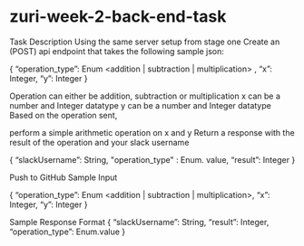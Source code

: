 # zuri-week-2-back-end-task
Task Description Using the same server setup from stage one Create an (POST) api endpoint
that takes the following sample json: 

{ “operation_type”: Enum <addition | subtraction | multiplication> , “x”: Integer, “y”: Integer }

Operation can either be addition, subtraction or multiplication x can be a number
and Integer datatype y can be a number and Integer datatype Based on the operation sent, 

perform a simple arithmetic operation on x and y Return a response with the result of the operation and your slack username 

{ “slackUsername”: String, "operation_type" : Enum. value, “result”: Integer }

Push to GitHub Sample Input 

{ “operation_type”: Enum <addition | subtraction | multiplication>, “x”: Integer, “y”: Integer }

Sample Response Format { “slackUsername”: String, “result”: Integer, “operation_type”: Enum.value }